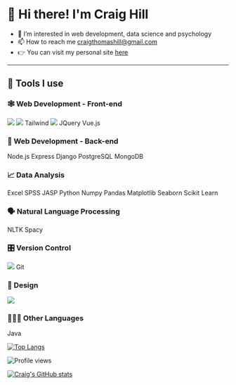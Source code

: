 #  👋 Hi there! I'm Craig Hill

- 👀 I’m interested in web development, data science and psychology
- 📫 How to reach me craigthomashill@gmail.com
- 👉 You can visit my personal site [here](https://www.craig.dev)

***

## 🔧 Tools I use

### 🕸 Web Development - Front-end
<a href="#" target="_blank"><img src="https://img.shields.io/badge/HTML5-E34F26?style=flat-square&logo=HTML5&logoColor=white"/></a>
<a href="#" target="_blank"><img src="https://img.shields.io/badge/CSS3-1572B6?style=flat-square&logo=CSS3&logoColor=white"/></a>
Tailwind
<a href="#" target="_blank"><img src="https://img.shields.io/badge/JavaScript-F7DF1E?style=flat-square&logo=JavaScript&logoColor=white"/></a>
JQuery
Vue.js

### 🤖 Web Development - Back-end
Node.js
Express
Django
PostgreSQL
MongoDB

### 📈 Data Analysis
Excel
SPSS
JASP
Python
Numpy
Pandas
Matplotlib
Seaborn
Scikit Learn

### 🗣 Natural Language Processing
NLTK
Spacy

### 🎛 Version Control
<a href="#" target="_blank"><img src="https://img.shields.io/badge/GitHub-181717?style=flat-square&logo=GitHub&logoColor=white"/></a>
Git

### 🎨 Design
<a href="#" target="_blank"><img src="https://img.shields.io/badge/Figma-F24E1E?style=flat-square&logo=Figma&logoColor=white"/></a>

### 👨🏻‍💻 Other Languages
Java

[![Top Langs](https://github-readme-stats.vercel.app/api/top-langs/?username=craigtkhill)](https://github.com/anuraghazra/github-readme-stats)

![Profile views](https://gpvc.arturio.dev/craigtkhill)  

[![Craig's GitHub stats](https://github-readme-stats.vercel.app/api?username=craigtkhill)](https://github.com/craigtkhill/github-readme-stats)

